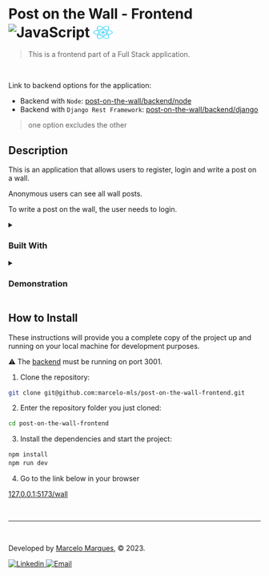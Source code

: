 <h1>Post on the Wall - Frontend
  <img align="center" alt="JavaScript" height="30" width="40" src="https://cdn.jsdelivr.net/gh/devicons/devicon/icons/javascript/javascript-original.svg">
  <img align="center" alt="React" height="30" width="40" src="https://raw.githubusercontent.com/devicons/devicon/master/icons/react/react-original.svg">
</h1>

> This is a frontend part of a Full Stack application.

<br />

Link to backend options for the application:
- Backend with `Node`: [post-on-the-wall/backend/node](https://github.com/marcelo-mls/post-on-the-wall-backend)
- Backend with `Django Rest Framework`: [post-on-the-wall/backend/django](https://github.com/marcelo-mls/post-on-the-wall-backend-drf/tree/main)
> one option excludes the other

## Description

This is an application that allows users to register, login and write a post on a wall.

Anonymous users can see all wall posts.

To write a post on the wall, the user needs to login.

<details>
  <summary>
  
  ### Built With
  </summary>
  
  For the development of this app was chosen [`React`](https://react.dev/), [`Styled Components`](https://styled-components.com/) and [`Material UI`](https://mui.com/material-ui/getting-started/overview/). Combining these three features makes it easy to build efficient front-end apps with a consistent, modern look and feel.
  
  <img height="60" align="left" src="https://raw.githubusercontent.com/devicons/devicon/master/icons/react/react-original.svg">
  <p align="rigth">React is a popular and widely used JavaScript library known for its flexibility, modularity and efficiency. React lets you easily create reusable UI components.</p>

  <img height="60" align="left" src="https://styled-components.com/logo.png">
  <p align="rigth">Styled Components is a library that lets you write CSS code directly in JavaScript files. It also allows for greater flexibility and modularity in styling, as well as easier customization of styles for different components with dynamic styling resources, making it a powerful tool for styling React applications.</p>

  <img height="45" align="left" src="https://seeklogo.com/images/M/material-ui-logo-5BDCB9BA8F-seeklogo.com.png">
  <p align="rigth">Material UI provides pre-built UI components and styling based on Google's Material Design guidelines. Using Material UI can help speed up development time by providing a consistent, easy-to-use set of UI components.</p>
  
  
</details>

<details>
  <summary>
  
  ### Demonstration
  </summary>
  
  - #### Guest view
  ![Guest view](https://user-images.githubusercontent.com/102492818/226949985-6ce05fd8-0dc7-494a-97c9-21d841132d40.png)

  - #### Login/Signup
  https://user-images.githubusercontent.com/102492818/226954914-a61bbcb8-246a-40d8-b18f-c26d79b9c572.mp4

  - #### Authed user view
  https://user-images.githubusercontent.com/102492818/226956434-7454fd2b-f9fc-46ee-9fc7-611a54b9b314.mp4
</details>

## How to Install

These instructions will provide you a complete copy of the project up and running on your local machine for development purposes.

:warning: The [backend](https://github.com/marcelo-mls/post-on-the-wall-backend) must be running on port 3001.


1. Clone the repository:
```sh
git clone git@github.com:marcelo-mls/post-on-the-wall-frontend.git
```

2. Enter the repository folder you just cloned:
```sh
cd post-on-the-wall-frontend
```

3. Install the dependencies and start the project:
```sh
npm install
npm run dev
```
4. Go to the link below in your browser

[127.0.0.1:5173/wall](http://127.0.0.1:5173/wall)

<br />

---

<br />

Developed by [Marcelo Marques](https://www.linkedin.com/in/marcelo-mls/), © 2023.

<div>
  <a href = "https://www.linkedin.com/in/marcelo-mls/">
    <img src="https://img.shields.io/badge/LinkedIn-0077B5?style=for-the-badge&logo=linkedin&logoColor=white" alt="Linkedin" />
  </a>
  <a href="mailto:marcelo-mls@hotmail.com" target="_blank">
    <img src="https://img.shields.io/badge/Hotmail-0077B5?style=for-the-badge&logo=gmail&logoColor=white" alt="Email" />
  </a>
</div>


